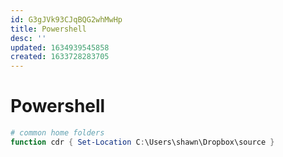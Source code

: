 ```yaml
---
id: G3gJVk93CJqBQG2whMwHp
title: Powershell
desc: ''
updated: 1634939545858
created: 1633728283705
---
```


# Powershell

```powershell
# common home folders
function cdr { Set-Location C:\Users\shawn\Dropbox\source }
```
